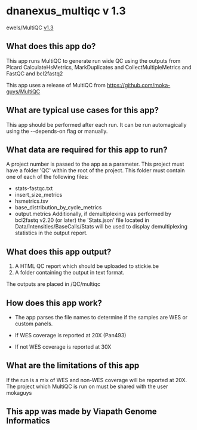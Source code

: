 # dnanexus_multiqc v 1.3
ewels/MultiQC [v1.3](https://github.com/ewels/MultiQC/releases/tag/v1.3)
## What does this app do?
This app runs MultiQC to generate run wide QC using the outputs from Picard CalculateHsMetrics, MarkDuplicates and CollectMultipleMetrics and FastQC and bcl2fastq2

This app uses a release of MultiQC from https://github.com/moka-guys/MultiQC

## What are typical use cases for this app?
This app should be performed after each run. It can be run automagically using the --depends-on flag or manually.

## What data are required for this app to run?
A project number is passed to the app as a parameter.
This project must have a folder 'QC' within the root of the project.
This folder must contain one of each of the following files:
* stats-fastqc.txt
* insert_size_metrics
* hsmetrics.tsv
* base_distribution_by_cycle_metrics
* output.metrics
Additionally, if demultiplexing was performed by bcl2fastq v2.20 (or later) the 'Stats.json' file located in Data/Intensities/BaseCalls/Stats will be used to display demultiplexing statistics in the output report.

## What does this app output?
1. A HTML QC report which should be uploaded to stickie.be
2. A folder containing the output in text format.

The outputs are placed in /QC/multiqc

## How does this app work?
* The app parses the file names to determine if the samples are WES or custom panels.

 * If WES coverage is reported at 20X (Pan493)
 * If not WES coverage is reported at 30X

## What are the limitations of this app
If the run is a mix of WES and non-WES coverage will be reported at 20X.
The project which MultiQC is run on must be shared with the user mokaguys

## This app was made by Viapath Genome Informatics 



